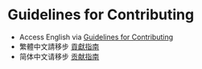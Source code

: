 # Guidelines for Contributing

- Access English via [Guidelines for Contributing](http://algorithm.yuanbin.me/en/faq/guidelines_for_contributing.md)
- 繁體中文請移步 [貢獻指南](http://algorithm.yuanbin.me/zh-tw/faq/guidelines_for_contributing.md)
- 简体中文请移步 [贡献指南](http://algorithm.yuanbin.zh-hans/faq/guidelines_for_contributing.md)
